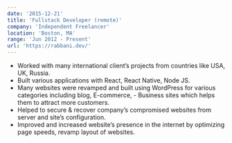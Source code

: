```yaml
---
date: '2015-12-21'
title: 'Fullstack Developer (remote)'
company: 'Independent Freelancer'
location: 'Boston, MA'
range: 'Jun 2012 - Present'
url: 'https://rabbani.dev/'
---
```


- Worked with many international client’s projects from countries like USA, UK, Russia.
- Built various applications with React, React Native, Node JS.
- Many websites were revamped and built using WordPress for various categories including blog, E-commerce, - Business sites which helps them to attract more customers.
- Helped to secure & recover company’s compromised websites from server and site’s configuration.
- Improved and increased website’s presence in the internet by optimizing page speeds, revamp layout of websites.
